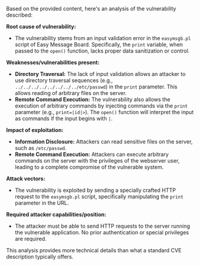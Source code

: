 Based on the provided content, here's an analysis of the vulnerability described:

**Root cause of vulnerability:**
- The vulnerability stems from an input validation error in the `easymsgb.pl` script of Easy Message Board. Specifically, the `print` variable, when passed to the `open()` function, lacks proper data sanitization or control.

**Weaknesses/vulnerabilities present:**
- **Directory Traversal:** The lack of input validation allows an attacker to use directory traversal sequences (e.g., `../../../../../../../../etc/passwd`) in the `print` parameter. This allows reading of arbitrary files on the server.
- **Remote Command Execution:** The vulnerability also allows the execution of arbitrary commands by injecting commands via the `print` parameter (e.g., `print=|id|>`). The `open()` function will interpret the input as commands if the input begins with `|`.

**Impact of exploitation:**
- **Information Disclosure:** Attackers can read sensitive files on the server, such as `/etc/passwd`.
- **Remote Command Execution:** Attackers can execute arbitrary commands on the server with the privileges of the webserver user, leading to a complete compromise of the vulnerable system.

**Attack vectors:**
- The vulnerability is exploited by sending a specially crafted HTTP request to the `easymsgb.pl` script, specifically manipulating the `print` parameter in the URL.

**Required attacker capabilities/position:**
- The attacker must be able to send HTTP requests to the server running the vulnerable application. No prior authentication or special privileges are required.

This analysis provides more technical details than what a standard CVE description typically offers.
